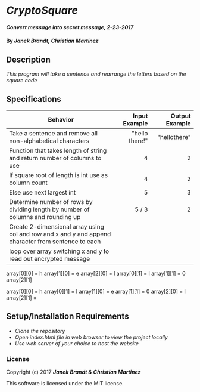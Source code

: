 # _CryptoSquare_

#### _Convert message into secret message, 2-23-2017_

#### By _**Janek Brandt, Christian Martinez**_

## Description
_This program will take a sentence and rearrange the letters based on the square code_


## Specifications

| Behavior                   | Input Example     | Output Example    |
| -------------------------- | -----------------:| -----------------:|
| Take a sentence and remove all non-alphabetical characters | "hello there!" | "hellothere" |
| Function that takes length of string and return number of columns to use | 4 | 2 |
| If square root of length is int use as column count | 4 | 2 |
| Else use next largest int | 5 | 3 |
| Determine number of rows by dividing length by number of columns and rounding up | 5 / 3 | 2 |
| Create 2-dimensional array using col and row and x and y and append character from sentence to each | | |
| loop over array switching x and y to read out encrypted message | | |


array[0][0] = h
array[1][0] = e
array[2][0] = l
array[0][1] = l
array[1][1] = 0
array[2][1]

array[0][0] = h
array[0][1] = l
array[1][0] = e
array[1][1] = 0
array[2][0] = l
array[2][1] =
## Setup/Installation Requirements

* _Clone the repository_
* _Open index.html file in web browser to view the project locally_
* _Use web server of your choice to host the website_

### License

Copyright (c) 2017 **_Janek Brandt & Christian Martinez_**

This software is licensed under the MIT license.
